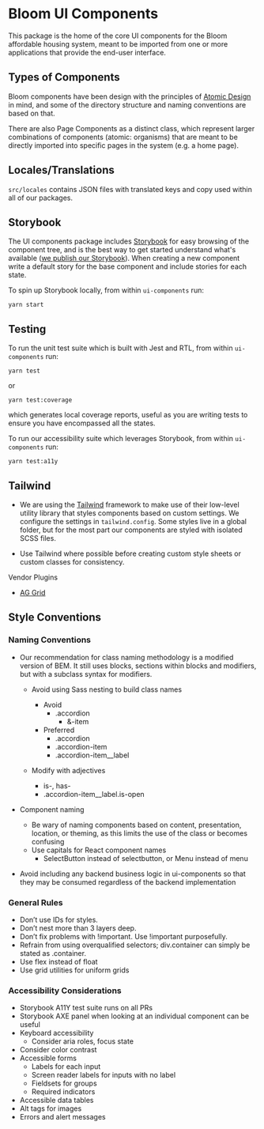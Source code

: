 # Bloom UI Components

This package is the home of the core UI components for the Bloom affordable housing system, meant to be imported from one or more applications that provide the end-user interface.

## Types of Components

Bloom components have been design with the principles of [Atomic Design](http://atomicdesign.bradfrost.com/) in mind, and some of the directory structure and naming conventions are based on that.

There are also Page Components as a distinct class, which represent larger combinations of components (atomic: organisms) that are meant to be directly imported into specific pages in the system (e.g. a home page).

## Locales/Translations

`src/locales` contains JSON files with translated keys and copy used within all of our packages.

## Storybook

The UI components package includes [Storybook](https://storybook.js.org/) for easy browsing of the component tree, and is the best way to get started understand what's available ([we publish our Storybook](https://storybook.bloom.exygy.dev/)). When creating a new component write a default story for the base component and include stories for each state.

To spin up Storybook locally, from within `ui-components` run:

```
yarn start
```

## Testing

To run the unit test suite which is built with Jest and RTL, from within `ui-components` run:

```
yarn test
```

or

```
yarn test:coverage
```

which generates local coverage reports, useful as you are writing tests to ensure you have encompassed all the states.

To run our accessibility suite which leverages Storybook, from within `ui-components` run:

```
yarn test:a11y
```

## Tailwind

- We are using the [Tailwind](https://v1.tailwindcss.com) framework to make use of their low-level utility library that styles components based on custom settings. We configure the settings in `tailwind.config`. Some styles live in a global folder, but for the most part our components are styled with isolated SCSS files.

- Use Tailwind where possible before creating custom style sheets or custom classes for consistency.

Vendor Plugins

- [AG Grid](https://www.ag-grid.com)

## Style Conventions

### Naming Conventions

- Our recommendation for class naming methodology is a modified version of BEM. It still uses blocks, sections within blocks and modifiers, but with a subclass syntax for modifiers.

  - Avoid using Sass nesting to build class names

    - Avoid
      - .accordion
        - &-item
    - Preferred
      - .accordion
      - .accordion-item
      - .accordion-item\_\_label

  - Modify with adjectives
    - is-, has-
    - .accordion-item\_\_label.is-open

- Component naming
  - Be wary of naming components based on content, presentation, location, or theming, as this limits the use of the class or becomes confusing
  - Use capitals for React component names
    - SelectButton instead of selectbutton, or Menu instead of menu
- Avoid including any backend business logic in ui-components so that they may be consumed regardless of the backend implementation

### General Rules

- Don’t use IDs for styles.
- Don’t nest more than 3 layers deep.
- Don’t fix problems with !important. Use !important purposefully.
- Refrain from using overqualified selectors; div.container can simply be stated as .container.
- Use flex instead of float
- Use grid utilities for uniform grids

### Accessibility Considerations

- Storybook A11Y test suite runs on all PRs
- Storybook AXE panel when looking at an individual component can be useful
- Keyboard accessibility
  - Consider aria roles, focus state
- Consider color contrast
- Accessible forms
  - Labels for each input
  - Screen reader labels for inputs with no label
  - Fieldsets for groups
  - Required indicators
- Accessible data tables
- Alt tags for images
- Errors and alert messages
